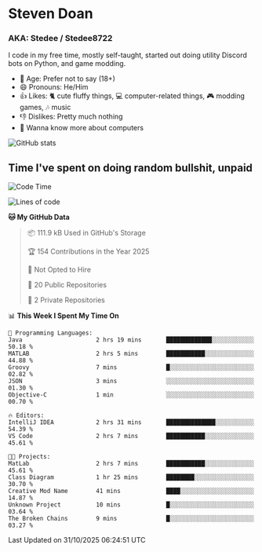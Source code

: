 # Steven Doan
### AKA: Stedee / Stedee8722
I code in my free time, mostly self-taught, started out doing utility Discord bots on Python, and game modding.

- 🤔 Age: Prefer not to say (18+)
- 😄 Pronouns: He/Him
- 👍 Likes: 🐈 cute fluffy things, 💻 computer-related things, 🎮 modding games, 🎶 music
- 👎 Dislikes: Pretty much nothing
- 🥹 Wanna know more about computers

![GitHub stats](https://github-readme-stats-iota-mocha-40.vercel.app/api?username=Stedee8722&show=prs_merged,prs_merged_percentage&show_icons=true&theme=transparent)

## Time I've spent on doing random bullshit, unpaid
<!--START_SECTION:Time I've spent on doing random bullshit, unpaid-->
![Code Time](http://img.shields.io/badge/Code%20Time-369%20hrs%2014%20mins-blue)

![Lines of code](https://img.shields.io/badge/From%20Hello%20World%20I%27ve%20Written-91.7%20thousand%20lines%20of%20code-blue)

**🐱 My GitHub Data** 

> 📦 111.9 kB Used in GitHub's Storage 
 > 
> 🏆 154 Contributions in the Year 2025
 > 
> 🚫 Not Opted to Hire
 > 
> 📜 20 Public Repositories 
 > 
> 🔑 2 Private Repositories 
 > 
📊 **This Week I Spent My Time On** 

```text
💬 Programming Languages: 
Java                     2 hrs 19 mins       █████████████░░░░░░░░░░░░   50.18 % 
MATLAB                   2 hrs 5 mins        ███████████░░░░░░░░░░░░░░   44.88 % 
Groovy                   7 mins              █░░░░░░░░░░░░░░░░░░░░░░░░   02.82 % 
JSON                     3 mins              ░░░░░░░░░░░░░░░░░░░░░░░░░   01.30 % 
Objective-C              1 min               ░░░░░░░░░░░░░░░░░░░░░░░░░   00.70 % 

🔥 Editors: 
IntelliJ IDEA            2 hrs 31 mins       ██████████████░░░░░░░░░░░   54.39 % 
VS Code                  2 hrs 7 mins        ███████████░░░░░░░░░░░░░░   45.61 % 

🐱‍💻 Projects: 
MatLab                   2 hrs 7 mins        ███████████░░░░░░░░░░░░░░   45.61 % 
Class Diagram            1 hr 25 mins        ████████░░░░░░░░░░░░░░░░░   30.70 % 
Creative Mod Name        41 mins             ████░░░░░░░░░░░░░░░░░░░░░   14.87 % 
Unknown Project          10 mins             █░░░░░░░░░░░░░░░░░░░░░░░░   03.64 % 
The Broken Chains        9 mins              █░░░░░░░░░░░░░░░░░░░░░░░░   03.27 % 
```


 Last Updated on 31/10/2025 06:24:51 UTC
<!--END_SECTION:Time I've spent on doing random bullshit, unpaid-->
